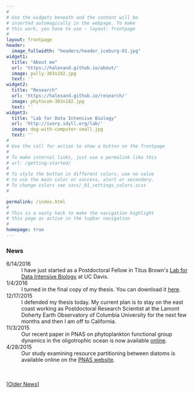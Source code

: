 ```yaml
---
#
# Use the widgets beneath and the content will be
# inserted automagically in the webpage. To make
# this work, you have to use › layout: frontpage
#
layout: frontpage
header:
  image_fullwidth: "headers/header_iceburg-01.jpg"
widget1:
  title: "About me"
  url: 'https://halexand.github.io/about/'
  image: pully-303x182.jpg
  text: ''
widget2:
  title: "Research"
  url: 'https://halexand.github.io/research/'
  image: phytocom-303x182.jpg
  text: ''
widget3:
  title: "Lab for Data Intensive Biology"
  url: 'http://ivory.idyll.org/lab/'
  image: dog-with-computer-small.jpg
  text: ''
#
# Use the call for action to show a button on the frontpage
#
# To make internal links, just use a permalink like this
# url: /getting-started/
#
# To style the button in different colors, use no value
# to use the main color or success, alert or secondary.
# To change colors see sass/_01_settings_colors.scss
#

permalink: /index.html
#
# This is a nasty hack to make the navigation highlight
# this page as active in the topbar navigation
#
homepage: true
---
```


<h3>News</h3>
<dl>
 <dt>6/14/2016</dt>
 <dd>I have just started as a Postdoctoral Fellow in Titus Brown's <a href="http://ivory.idyll.org/lab/">Lab for Data Intensive Biology</a> at UC Davis. </dd>
 <dt>1/4/2016</dt>
 <dd>I turned in the final copy of my thesis. You can download it <a href="downloads/Alexander_Thesis_Final.pdf">here</a>.  </dd>
<dt>12/17/2015</dt>
 <dd>I defended my thesis today. My current plan is to stay on the east coast working as Postdoctoral Research Scientist at the Lamont Doherty Earth Observatory of Columbia University for the next few months and then I am off to California. </dd>
<dt>11/3/2015</dt>
 <dd>Our recent paper in PNAS on phytoplankton functional group dynamics in the oligotrophic ocean is now available <a href="http://www.pnas.org/content/112/44/E5972.full">online</a>. </dd>
  <dt>4/28/2015</dt>
 <dd>Our study examining resource partitioning between diatoms is available online on the <a href="http://www.pnas.org/content/112/17/E2182.long">PNAS website</a>. </dd>


</dl>

<br>
<br>
[<a href="halexand.github.io/news/">Older News</a>]



<script>
 (function(i,s,o,g,r,a,m){i['GoogleAnalyticsObject']=r;i[r]=i[r]||function(){
 (i[r].q=i[r].q||[]).push(arguments)},i[r].l=1*new Date();a=s.createElement(o),
 m=s.getElementsByTagName(o)[0];a.async=1;a.src=g;m.parentNode.insertBefore(a,m)
 })(window,document,'script','//www.google-analytics.com/analytics.js','ga');

 ga('create', 'UA-65421302-1', 'auto');
 ga('send', 'pageview');

</script>
